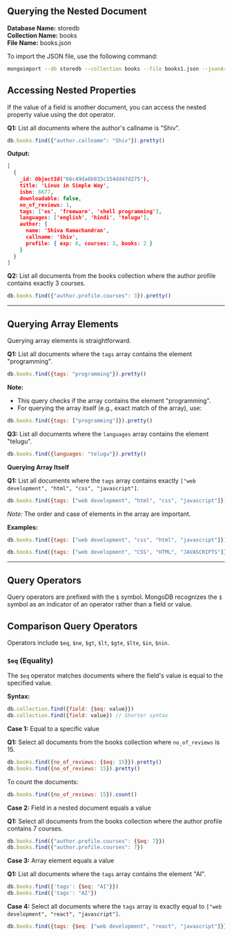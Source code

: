 ## Querying the Nested Document

**Database Name:** storedb  
**Collection Name:** books  
**File Name:** books.json

To import the JSON file, use the following command:

```bash
mongoimport --db storedb --collection books --file books1.json --jsonArray
```

## Accessing Nested Properties

If the value of a field is another document, you can access the nested property value using the dot operator.

**Q1:** List all documents where the author's callname is "Shiv".

```javascript
db.books.find({"author.callname": "Shiv"}).pretty()
```

**Output:**

```json
[
  {
    _id: ObjectId("66c49da6b033c154dd47d275"),
    title: 'Linux in Simple Way',
    isbn: 6677,
    downloadable: false,
    no_of_reviews: 1,
    tags: ['os', 'freeware', 'shell programming'],
    languages: ['english', 'hindi', 'telugu'],
    author: {
      name: 'Shiva Ramachandran',
      callname: 'Shiv',
      profile: { exp: 8, courses: 3, books: 2 }
    }
  }
]
```

**Q2:** List all documents from the books collection where the author profile contains exactly 3 courses.

```javascript
db.books.find({"author.profile.courses": 3}).pretty()
```

---

## Querying Array Elements

Querying array elements is straightforward. 

**Q1:** List all documents where the `tags` array contains the element "programming".

```javascript
db.books.find({tags: "programming"}).pretty()
```

**Note:** 

- This query checks if the array contains the element "programming".
- For querying the array itself (e.g., exact match of the array), use:

```javascript
db.books.find({tags: ["programming"]}).pretty()
```

**Q3:** List all documents where the `languages` array contains the element "telugu".

```javascript
db.books.find({languages: "telugu"}).pretty()
```

**Querying Array Itself**

**Q1:** List all documents where the `tags` array contains exactly `["web development", "html", "css", "javascript"]`.

```javascript
db.books.find({tags: ["web development", "html", "css", "javascript"]}).pretty()
```

*Note:* The order and case of elements in the array are important.

**Examples:**

```javascript
db.books.find({tags: ["web development", "css", "html", "javascript"]}).pretty()
```

```javascript
db.books.find({tags: ["web development", "CSS", "HTML", "JAVASCRIPTS"]}).pretty()
```

---

## Query Operators

Query operators are prefixed with the `$` symbol. MongoDB recognizes the `$` symbol as an indicator of an operator rather than a field or value.

## Comparison Query Operators

Operators include `$eq`, `$ne`, `$gt`, `$lt`, `$gte`, `$lte`, `$in`, `$nin`.

### `$eq` (Equality)

The `$eq` operator matches documents where the field's value is equal to the specified value.

**Syntax:**

```javascript
db.collection.find({field: {$eq: value}})
db.collection.find({field: value}) // Shorter syntax
```

**Case 1:** Equal to a specific value

**Q1:** Select all documents from the books collection where `no_of_reviews` is 15.

```javascript
db.books.find({no_of_reviews: {$eq: 15}}).pretty()
db.books.find({no_of_reviews: 15}).pretty()
```

To count the documents:

```javascript
db.books.find({no_of_reviews: 15}).count()
```

**Case 2:** Field in a nested document equals a value

**Q1:** Select all documents from the books collection where the author profile contains 7 courses.

```javascript
db.books.find({"author.profile.courses": {$eq: 7}})
db.books.find({"author.profile.courses": 7})
```

**Case 3:** Array element equals a value

**Q1:** List all documents where the `tags` array contains the element "AI".

```javascript
db.books.find({'tags': {$eq: "AI"}})
db.books.find({'tags': "AI"})
```

**Case 4:** Select all documents where the `tags` array is exactly equal to `["web development", "react", "javascript"]`.

```javascript
db.books.find({tags: {$eq: ["web development", "react", "javascript"]}}).pretty()
```